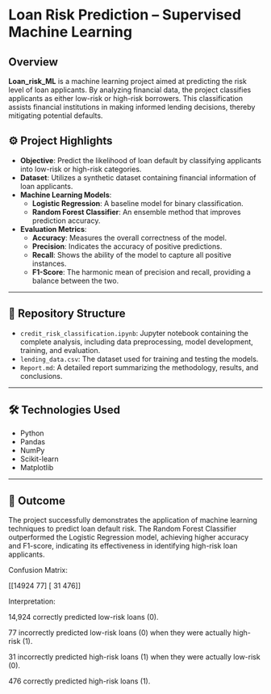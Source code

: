 # Loan Risk Prediction – Supervised Machine Learning

## Overview

**Loan_risk_ML** is a machine learning project aimed at predicting the risk level of loan applicants. By analyzing financial data, the project classifies applicants as either low-risk or high-risk borrowers. This classification assists financial institutions in making informed lending decisions, thereby mitigating potential defaults.

## ⚙️ Project Highlights

- **Objective**: Predict the likelihood of loan default by classifying applicants into low-risk or high-risk categories.
- **Dataset**: Utilizes a synthetic dataset containing financial information of loan applicants.
- **Machine Learning Models**:
  - **Logistic Regression**: A baseline model for binary classification.
  - **Random Forest Classifier**: An ensemble method that improves prediction accuracy.
- **Evaluation Metrics**:
  - **Accuracy**: Measures the overall correctness of the model.
  - **Precision**: Indicates the accuracy of positive predictions.
  - **Recall**: Shows the ability of the model to capture all positive instances.
  - **F1-Score**: The harmonic mean of precision and recall, providing a balance between the two.
---

## 📂 Repository Structure

- `credit_risk_classification.ipynb`: Jupyter notebook containing the complete analysis, including data preprocessing, model development, training, and evaluation.
- `lending_data.csv`: The dataset used for training and testing the models.
- `Report.md`: A detailed report summarizing the methodology, results, and conclusions.

---

## 🛠️ Technologies Used

- Python
- Pandas
- NumPy
- Scikit-learn
- Matplotlib

---

## 🎯 Outcome

The project successfully demonstrates the application of machine learning techniques to predict loan default risk. The Random Forest Classifier outperformed the Logistic Regression model, achieving higher accuracy and F1-score, indicating its effectiveness in identifying high-risk loan applicants.

Confusion Matrix:

[[14924    77]
 [   31   476]]

Interpretation:

14,924 correctly predicted low-risk loans (0).

77 incorrectly predicted low-risk loans (0) when they were actually high-risk (1).

31 incorrectly predicted high-risk loans (1) when they were actually low-risk (0).

476 correctly predicted high-risk loans (1).
